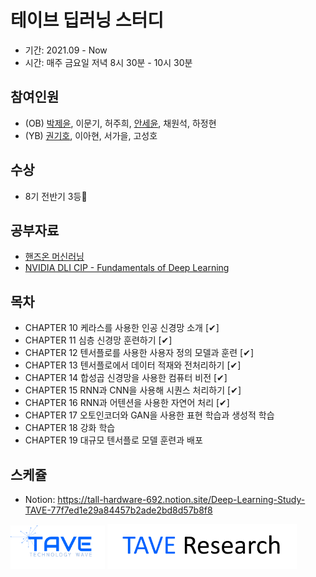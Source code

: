 # 테이브 딥러닝 스터디
- 기간: 2021.09 - Now
- 시간: 매주 금요일 저녁 8시 30분 - 10시 30분

## 참여인원

- (OB) [박제윤](http://jeiyoon.github.io/), 이문기, 허주희, [안세윤](https://yunniya097.github.io/), 채원석, 하정현
- (YB) [권기호](https://chocochip101.tistory.com/), 이아현, 서가을, 고성호

## 수상

- 8기 전반기 3등🎉 

## 공부자료

- [핸즈온 머신러닝](https://github.com/rickiepark/handson-ml2)
- [NVIDIA DLI CIP - Fundamentals of Deep Learning](https://github.com/Jeiyoon/NVIDIA_fundamentals_of_deep_learning)


## 목차

- CHAPTER 10 케라스를 사용한 인공 신경망 소개 [✔]
- CHAPTER 11 심층 신경망 훈련하기 [✔]
- CHAPTER 12 텐서플로를 사용한 사용자 정의 모델과 훈련 [✔]
- CHAPTER 13 텐서플로에서 데이터 적재와 전처리하기 [✔]
- CHAPTER 14 합성곱 신경망을 사용한 컴퓨터 비전 [✔]
- CHAPTER 15 RNN과 CNN을 사용해 시퀀스 처리하기 [✔]
- CHAPTER 16 RNN과 어텐션을 사용한 자연어 처리 [✔]
- CHAPTER 17 오토인코더와 GAN을 사용한 표현 학습과 생성적 학습
- CHAPTER 18 강화 학습
- CHAPTER 19 대규모 텐서플로 모델 훈련과 배포

## 스케쥴

- Notion: https://tall-hardware-692.notion.site/Deep-Learning-Study-TAVE-77f7ed1e29a84457b2ade2bd8d57b8f8

<!-- ![l1](./imgs/logo_tave.png) -->
<!-- ![l2](./imgs/logo_research.png) -->
[<img src = "./imgs/logo_tave.png" width="30%">](https://tavewave.github.io/)  [<img src = "./imgs/logo_tave_research.png" width="60%">](https://taveresearch.github.io/) 
